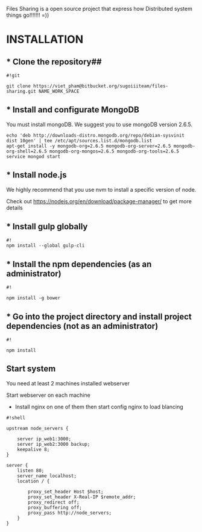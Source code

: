 Files Sharing is a open source project that express how Distributed system things go!!!!!!! =))

# **INSTALLATION** #

## * Clone the repository##

```
#!git

git clone https://viet_pham@bitbucket.org/sugoiiiteam/files-sharing.git NAME_WORK_SPACE
```
## * Install and configurate MongoDB ##

You must install mongoDB. We suggest you to use mongoDB version 2.6.5.
```
echo 'deb http://downloads-distro.mongodb.org/repo/debian-sysvinit dist 10gen' | tee /etc/apt/sources.list.d/mongodb.list
apt-get install -y mongodb-org=2.6.5 mongodb-org-server=2.6.5 mongodb-org-shell=2.6.5 mongodb-org-mongos=2.6.5 mongodb-org-tools=2.6.5
service mongod start
```
## * Install node.js  ##
We highly recommend that you use nvm to install a specific version of node.

Check out https://nodejs.org/en/download/package-manager/ to get more details
## * Install gulp globally ##

```
#!
npm install --global gulp-cli

```
## * Install the npm dependencies (as an administrator) ##

```
#!

npm install -g bower
```
## * Go into the project directory and install project dependencies (not as an administrator) ##

```
#!

npm install
```

## Start system ##

You need at least 2 machines installed webserver

Start webserver on each machine

* Install nginx on one of them then start config nginx to load blancing


```
#!shell

upstream node_servers {

    server ip_web1:3000;
    server ip_web2:3000 backup;
    keepalive 8;
}

server {
    listen 80;
    server_name localhost;
    location / {

        proxy_set_header Host $host;
        proxy_set_header X-Real-IP $remote_addr;
        proxy_redirect off;
        proxy_buffering off;
        proxy_pass http://node_servers;
    }
}

```